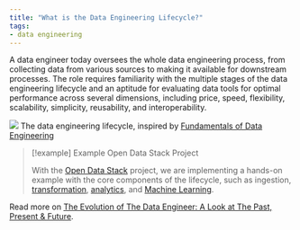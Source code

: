 ```yaml
---
title: "What is the Data Engineering Lifecycle?"
tags:
- data engineering
---
```


A data engineer today oversees the whole data engineering process, from collecting data from various sources to making it available for downstream processes. The role requires familiarity with the multiple stages of the data engineering lifecycle and an aptitude for evaluating data tools for optimal performance across several dimensions, including price, speed, flexibility, scalability, simplicity, reusability, and interoperability.

![](images/data-engineering-lifecycle.png)
The data engineering lifecycle, inspired by [Fundamentals of Data Engineering](https://www.oreilly.com/library/view/fundamentals-of-data/9781098108298/)

> [!example] Example Open Data Stack Project
>
> With the [Open Data Stack](term/open%20data%20stack.md) project, we are implementing a hands-on example with the core components of the lifecycle, such as ingestion, [transformation](term/data%20transformation.md), [analytics](term/analytics.md), and [Machine Learning](Machine%20Learning.md).

Read more on [The Evolution of The Data Engineer: A Look at The Past, Present & Future](https://airbyte.com/blog/data-engineering-past-present-and-future).
